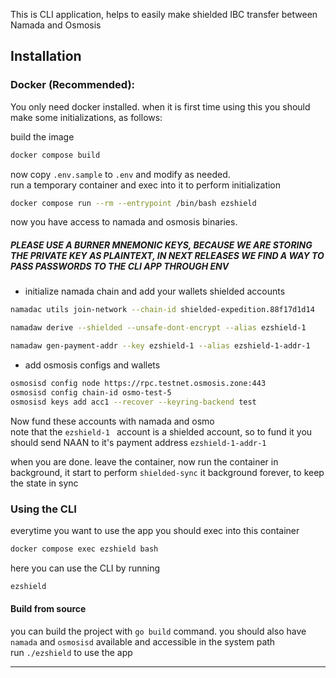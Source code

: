 This is CLI application, helps to easily make shielded IBC transfer between Namada and Osmosis

## Installation
### Docker (Recommended):
You only need docker installed.
when it is first time using this you should make some initializations, as follows:

build the image
```bash
docker compose build
```
now copy `.env.sample` to `.env` and modify as needed.    
run a temporary container and exec into it to perform initialization    
```bash
docker compose run --rm --entrypoint /bin/bash ezshield
```
now you have access to namada and osmosis binaries.    

##### PLEASE USE A BURNER MNEMONIC KEYS, BECAUSE WE ARE STORING THE PRIVATE KEY AS PLAINTEXT, IN NEXT RELEASES WE FIND A WAY TO PASS PASSWORDS TO THE CLI APP THROUGH ENV    

- initialize namada chain and add your wallets shielded accounts   

```bash
namadac utils join-network --chain-id shielded-expedition.88f17d1d14 

namadaw derive --shielded --unsafe-dont-encrypt --alias ezshield-1 

namadaw gen-payment-addr --key ezshield-1 --alias ezshield-1-addr-1 

```
- add osmosis configs and  wallets   
```bash
osmosisd config node https://rpc.testnet.osmosis.zone:443
osmosisd config chain-id osmo-test-5
osmosisd keys add acc1 --recover --keyring-backend test
```

Now fund these accounts with namada and osmo    
note that the `ezshield-1 ` account is a shielded account, so to fund it you should send NAAN to it's payment address `ezshield-1-addr-1`   

when you are done. leave the container, now run the container in background, it start to perform `shielded-sync` it background forever, to keep the state in sync

### Using the CLI    
everytime you want to use the app you should exec into this container    
```bash
docker compose exec ezshield bash
```
here you can use the CLI by running    
```bash
ezshield
```
#### Build from source
you can build the project with `go build` command.
you should also have `namada` and `osmosisd` available and accessible in the system path    
run `./ezshield` to use the app


---
